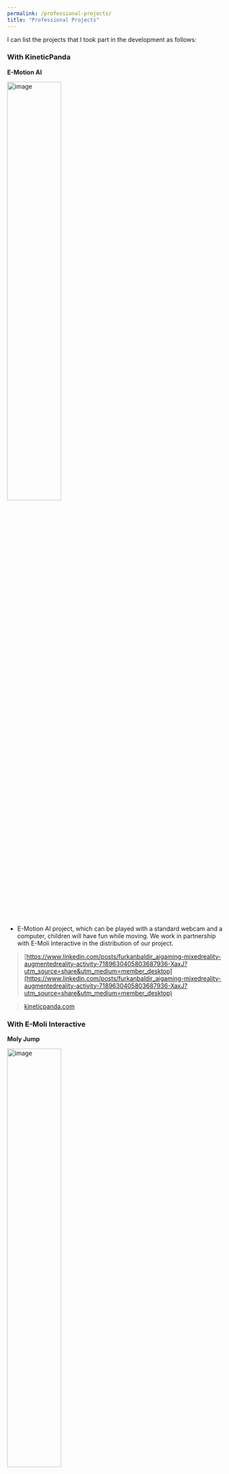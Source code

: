 ```yaml
---
permalink: /professional-projects/
title: "Professional Projects"
---
```



I can list the projects that I took part in the development as follows:

### With KineticPanda

**E-Motion AI**

<img src="https://static.wixstatic.com/media/5fbe1b_6edfdca50d4e49d3aed6af2b070a506b~mv2.gif" align="center" alt="image" width="50%" height="auto">

- E-Motion AI project, which can be played with a standard webcam and a computer, children will have fun while moving. We work in partnership with E-Moli Interactive in the distribution of our project.

> [https://www.linkedin.com/posts/furkanbaldir_aigaming-mixedreality-augmentedreality-activity-7189630405803687936-XaxJ?utm_source=share&utm_medium=member_desktop](https://www.linkedin.com/posts/furkanbaldir_aigaming-mixedreality-augmentedreality-activity-7189630405803687936-XaxJ?utm_source=share&utm_medium=member_desktop)

> [kineticpanda.com](kineticpanda.com)

### With E-Moli Interactive

**Moly Jump**

<img src="https://i.ytimg.com/vi/QZRva9Tp8FQ/maxresdefault.jpg" align="center" alt="image" width="50%" height="auto">

- The Moly Jump project was a multi-disciplinary project that we completed after long efforts. It is also my first professional project. I handled the whole software development process by myself using Unity game engine. The basic logic of the game is to jump on the trampoline by looking at the Kinect motion sensor camera and to play the game by seeing our own image on the giant screen in front of us. It consists of 5 games in total.

> [https://www.antalyapark.com.tr/en/product/36/moly-jump](https://www.antalyapark.com.tr/en/product/36/moly-jump)

---

### With Wixot

**Journey Home**

<img src="https://play-lh.googleusercontent.com/n0Q39igxn-PaQr7DrxxF8rE1eed12MRp5jDa9E1E3xXXu2QNPyFObcSCMvlN05zfMw" align="center" alt="image" width="50%" height="auto">

> [https://apps.apple.com/tr/app/journey-home-merge-stories/id1635526159](https://apps.apple.com/tr/app/journey-home-merge-stories/id1635526159)

I made also **Run and Gun!**, **Knife Grind Master** and **Arm Gun Stack** but links are broken

---

### With Gigantic Games

**Base Defense!** 

<img src="https://is1-ssl.mzstatic.com/image/thumb/Purple126/v4/f6/01/f0/f601f0e2-056c-8fc9-779c-38dd71a92b19/AppIcon-0-0-1x_U007emarketing-0-0-0-7-0-0-sRGB-0-0-0-GLES2_U002c0-512MB-85-220-0-0.png/230x0w.webp" align="center" alt="image" width="50%" height="auto">

> [https://apps.apple.com/tr/app/base-defense/id1628006501](https://apps.apple.com/tr/app/base-defense/id1628006501)

**Touchdown Blitz:**

<img src="https://is1-ssl.mzstatic.com/image/thumb/Purple126/v4/97/1c/d2/971cd212-b0ae-7b3b-c8da-c5b12e8cd58c/AppIcon-0-0-1x_U007emarketing-0-0-0-7-0-0-sRGB-0-0-0-GLES2_U002c0-512MB-85-220-0-0.png/230x0w.webp" align="center" alt="image" width="50%" height="auto">

> [https://apps.apple.com/us/app/touchdown-blitz/id1584308863](https://apps.apple.com/us/app/touchdown-blitz/id1584308863)

**Evolving Run:** 

<img src="https://is1-ssl.mzstatic.com/image/thumb/Purple115/v4/95/1d/2e/951d2e05-f279-163c-7f0d-a31ac7e1225e/AppIcon-0-0-1x_U007emarketing-0-0-0-7-0-0-sRGB-0-0-0-GLES2_U002c0-512MB-85-220-0-0.png/230x0w.webp" align="center" alt="image" width="50%" height="auto">

> [https://apps.apple.com/lt/app/evolving-run/id1589089984](https://apps.apple.com/lt/app/evolving-run/id1589089984)

**Team Jumping**
> [https://apps.apple.com/tr/app/team-jumping/id1631822524](https://apps.apple.com/tr/app/team-jumping/id1631822524)

**Strong Archer**
> [https://apps.apple.com/tr/app/strong-archer/id1634579229](https://apps.apple.com/tr/app/strong-archer/id1634579229)

**Beauty Startup:** 
> [https://apps.apple.com/us/app/beauty-startup/id1601180835](https://apps.apple.com/us/app/beauty-startup/id1601180835)

**Fishing Universe**
> [https://apps.apple.com/tt/app/fishing-universe/id1625246508](https://apps.apple.com/tt/app/fishing-universe/id1625246508)

**Money Clerk**
> [https://apps.apple.com/tt/app/money-clerk/id1618927585](https://apps.apple.com/tt/app/money-clerk/id1618927585)

**Demolish Ramp**
> [https://apps.apple.com/us/app/demolish-ramp/id1610342327](https://apps.apple.com/us/app/demolish-ramp/id1610342327)

**Slice and Grow**
> [https://apps.apple.com/tt/app/slice-and-grow/id1617244361](https://apps.apple.com/tt/app/slice-and-grow/id1617244361)

**Shredder Runner**
> [https://apps.apple.com/tt/app/shredder-runner/id1614989249](https://apps.apple.com/tt/app/shredder-runner/id1614989249)

**Weapon Call**
> [https://apps.apple.com/tt/app/weapon-call/id1613406567](https://apps.apple.com/tt/app/weapon-call/id1613406567)

**Merge Vehicles**
> [https://apps.apple.com/us/app/merge-vehicles/id1611979759](https://apps.apple.com/us/app/merge-vehicles/id1611979759)

**Hair Shifter**
> [https://apps.apple.com/tt/app/hair-shifter/id1609061165](https://apps.apple.com/tt/app/hair-shifter/id1609061165)

**Quick Shooter:** 
> [https://apps.apple.com/us/app/quick-shooter-3d/id1607842970](https://apps.apple.com/us/app/quick-shooter-3d/id1607842970)

**Giant Collector 3D:** 
> [https://apps.apple.com/tr/app/giant-collector-3d/id1606182114](https://apps.apple.com/tr/app/giant-collector-3d/id1606182114)

**Evolve Adventure!:** 
> [https://apps.apple.com/us/app/evolve-adventure/id1602978849](https://apps.apple.com/us/app/evolve-adventure/id1602978849)

**Color Gang:** 
> [https://apps.apple.com/us/app/color-gang/id1597660191](https://apps.apple.com/us/app/color-gang/id1597660191)

**Minion Guard:** 
> [https://apps.apple.com/us/app/minion-guard/id1599738166](https://apps.apple.com/us/app/minion-guard/id1599738166)

**Daruma Run:** 
> [https://apps.apple.com/cy/app/daruma-run/id1593209732?l=tr](https://apps.apple.com/cy/app/daruma-run/id1593209732?l=tr)

**Finger Rider 3D:** 
> [https://apps.apple.com/ae/app/finger-rider-3d/id1594178988](https://apps.apple.com/ae/app/finger-rider-3d/id1594178988)

**Tornado Runner 3D:**
>  [https://apps.apple.com/tr/app/tornado-runner-3d/id1591588546?l=tr](https://apps.apple.com/tr/app/tornado-runner-3d/id1591588546?l=tr)

**Baddie Squad:** 
> [https://apps.apple.com/us/app/baddie-squad/id1585960073](https://apps.apple.com/us/app/baddie-squad/id1585960073)

**Spear Master:** 
> [https://apps.apple.com/tn/app/spear-master/id1583081937](https://apps.apple.com/tn/app/spear-master/id1583081937)

**Plane Cloner:** 
> [https://apps.apple.com/tr/app/plane-cloner/id1581314648](https://apps.apple.com/tr/app/plane-cloner/id1581314648)

**Hug Me Warm:** 
> [https://apps.apple.com/hu/app/hug-me-warm/id1593744756](https://apps.apple.com/hu/app/hug-me-warm/id1593744756)
